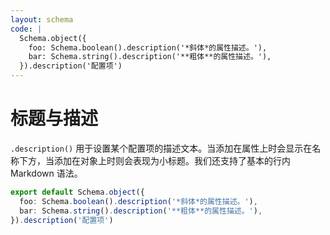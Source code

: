 ```yaml
---
layout: schema
code: |
  Schema.object({
    foo: Schema.boolean().description('*斜体*的属性描述。'),
    bar: Schema.string().description('**粗体**的属性描述。'),
  }).description('配置项')
---
```


# 标题与描述

`.description()` 用于设置某个配置项的描述文本。当添加在属性上时会显示在名称下方，当添加在对象上时则会表现为小标题。我们还支持了基本的行内 Markdown 语法。

```ts
export default Schema.object({
  foo: Schema.boolean().description('*斜体*的属性描述。'),
  bar: Schema.string().description('**粗体**的属性描述。'),
}).description('配置项')
```
